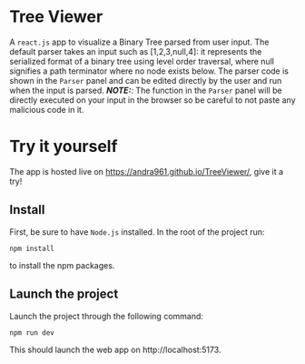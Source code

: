 # Tree Viewer

A `react.js` app to visualize a Binary Tree parsed from user input. The default parser takes an input such as [1,2,3,null,4]: it represents the serialized format of a binary tree using level order traversal, where null signifies a path terminator where no node exists below.
The parser code is shown in the `Parser` panel and can be edited directly by the user and run when the input is parsed.
**_NOTE:_**: The function in the `Parser` panel will be directly executed on your input in the browser so be careful to not paste any malicious code in it.

# Try it yourself

The app is hosted live on https://andra961.github.io/TreeViewer/, give it a try!

## Install

First, be sure to have `Node.js` installed. In the root of the project run:

```shell
npm install
```

to install the npm packages.

## Launch the project

Launch the project through the following command:

```shell
npm run dev
```

This should launch the web app on http://localhost:5173.

